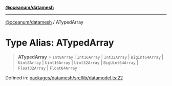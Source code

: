 [**@oceanum/datamesh**](../README.md)

***

[@oceanum/datamesh](../README.md) / ATypedArray

# Type Alias: ATypedArray

> **ATypedArray** = `Int8Array` \| `Int16Array` \| `Int32Array` \| `BigInt64Array` \| `Uint8Array` \| `Uint16Array` \| `Uint32Array` \| `BigUint64Array` \| `Float32Array` \| `Float64Array`

Defined in: [packages/datamesh/src/lib/datamodel.ts:22](https://github.com/oceanum-io/oceanum-js/blob/de54745f7642df8f064f1c2211b399c4854806ac/packages/datamesh/src/lib/datamodel.ts#L22)

